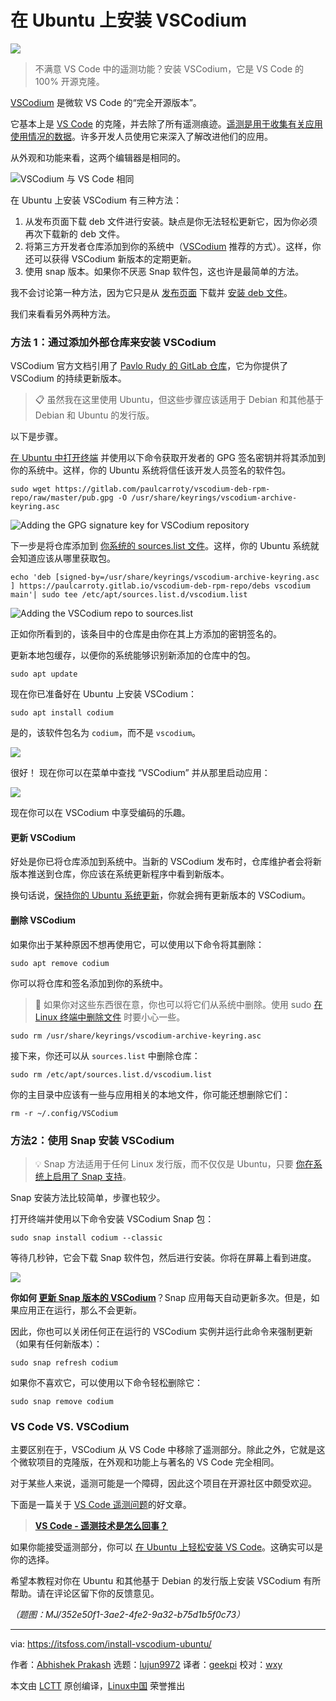 [#]: subject: "Install VSCodium on Ubuntu"
[#]: via: "https://itsfoss.com/install-vscodium-ubuntu/"
[#]: author: "Abhishek Prakash https://itsfoss.com/author/abhishek/"
[#]: collector: "lujun9972/lctt-scripts-1693450080"
[#]: translator: "geekpi"
[#]: reviewer: "wxy"
[#]: publisher: "wxy"
[#]: url: "https://linux.cn/article-16220-1.html"

在 Ubuntu 上安装 VSCodium
======

![][0]

> 不满意 VS Code 中的遥测功能？安装 VSCodium，它是 VS Code 的 100% 开源克隆。

[VSCodium][1] 是微软 VS Code 的“完全开源版本”。

它基本上是 [VS Code][2] 的克隆，并去除了所有遥测痕迹。[遥测是用于收集有关应用使用情况的数据][3]。许多开发人员使用它来深入了解改进他们的应用。

从外观和功能来看，这两个编辑器是相同的。

![VSCodium 与 VS Code 相同][4]

在 Ubuntu 上安装 VSCodium 有三种方法：

   1. 从发布页面下载 deb 文件进行安装。缺点是你无法轻松更新它，因为你必须再次下载新的 deb 文件。
   2. 将第三方开发者仓库添加到你的系统中（[VSCodium][5] 推荐的方式）。这样，你还可以获得 VSCodium 新版本的定期更新。
   3. 使用 snap 版本。如果你不厌恶 Snap 软件包，这也许是最简单的方法。

我不会讨论第一种方法，因为它只是从 [发布页面][7] 下载并 [安装 deb 文件][6]。

我们来看看另外两种方法。

### 方法 1：通过添加外部仓库来安装 VSCodium

VSCodium 官方文档引用了 [Pavlo Rudy 的 GitLab 仓库][8]，它为你提供了 VSCodium 的持续更新版本。

> 📋 虽然我在这里使用 Ubuntu，但这些步骤应该适用于 Debian 和其他基于 Debian 和 Ubuntu 的发行版。

以下是步骤。

[在 Ubuntu 中打开终端][9] 并使用以下命令获取开发者的 GPG 签名密钥并将其添加到你的系统中。这样，你的 Ubuntu 系统将信任该开发人员签名的软件包。

```
sudo wget https://gitlab.com/paulcarroty/vscodium-deb-rpm-repo/raw/master/pub.gpg -O /usr/share/keyrings/vscodium-archive-keyring.asc
```

![Adding the GPG signature key for VSCodium repository][10]

下一步是将仓库添加到 [你系统的 sources.list 文件][11]。这样，你的 Ubuntu 系统就会知道应该从哪里获取包。

```
echo 'deb [signed-by=/usr/share/keyrings/vscodium-archive-keyring.asc ] https://paulcarroty.gitlab.io/vscodium-deb-rpm-repo/debs vscodium main'| sudo tee /etc/apt/sources.list.d/vscodium.list
```

![Adding the VSCodium repo to sources.list][12]

正如你所看到的，该条目中的仓库是由你在其上方添加的密钥签名的。

更新本地包缓存，以便你的系统能够识别新添加的仓库中的包。

```
sudo apt update
```

现在你已准备好在 Ubuntu 上安装 VSCodium：

```
sudo apt install codium
```

是的，该软件包名为 `codium`，而不是 `vscodium`。

![][13]

很好！ 现在你可以在菜单中查找 “VSCodium” 并从那里启动应用：

![][14]

现在你可以在 VSCodium 中享受编码的乐趣。

#### 更新 VSCodium

好处是你已将仓库添加到系统中。当新的 VSCodium 发布时，仓库维护者会将新版本推送到仓库，你应该在系统更新程序中看到新版本。

换句话说，[保持你的 Ubuntu 系统更新][15]，你就会拥有更新版本的 VSCodium。

#### 删除 VSCodium

如果你出于某种原因不想再使用它，可以使用以下命令将其删除：

```
sudo apt remove codium
```

你可以将仓库和签名添加到你的系统中。

> 🚧 如果你对这些东西很在意，你也可以将它们从系统中删除。使用 sudo [在 Linux 终端中删除文件][16] 时要小心一些。

```
sudo rm /usr/share/keyrings/vscodium-archive-keyring.asc
```

接下来，你还可以从 `sources.list` 中删除仓库：

```
sudo rm /etc/apt/sources.list.d/vscodium.list
```

你的主目录中应该有一些与应用相关的本地文件，你可能还想删除它们：

```
rm -r ~/.config/VSCodium
```

### 方法2：使用 Snap 安装 VSCodium

> 💡 Snap 方法适用于任何 Linux 发行版，而不仅仅是 Ubuntu，只要 [你在系统上启用了 Snap 支持][17]。

Snap 安装方法比较简单，步骤也较少。

打开终端并使用以下命令安装 VSCodium Snap 包：

```
sudo snap install codium --classic
```

等待几秒钟，它会下载 Snap 软件包，然后进行安装。你将在屏幕上看到进度。

![][18]

**你如何 [更新 Snap 版本的 VSCodium][19]**？Snap 应用每天自动更新多次。但是，如果应用正在运行，那么不会更新。

因此，你也可以关闭任何正在运行的 VSCodium 实例并运行此命令来强制更新（如果有任何新版本）：

```
sudo snap refresh codium
```

如果你不喜欢它，可以使用以下命令轻松删除它：

```
sudo snap remove codium
```

### VS Code VS. VSCodium

主要区别在于，VSCodium 从 VS Code 中移除了遥测部分。除此之外，它就是这个微软项目的克隆版，在外观和功能上与著名的 VS Code 完全相同。

对于某些人来说，遥测可能是一个障碍，因此这个项目在开源社区中颇受欢迎。

下面是一篇关于 [VS Code 遥测问题][20]的好文章。

> **[VS Code - 遥测技术是怎么回事？][20]**

如果你能接受遥测部分，你可以 [在 Ubuntu 上轻松安装 VS Code][22]。这确实可以是你的选择。

希望本教程对你在 Ubuntu 和其他基于 Debian 的发行版上安装 VSCodium 有所帮助。请在评论区留下你的反馈意见。

*（题图：MJ/352e50f1-3ae2-4fe2-9a32-b75d1b5f0c73）*

--------------------------------------------------------------------------------

via: https://itsfoss.com/install-vscodium-ubuntu/

作者：[Abhishek Prakash][a]
选题：[lujun9972][b]
译者：[geekpi](https://github.com/geekpi)
校对：[wxy](https://github.com/wxy)

本文由 [LCTT](https://github.com/LCTT/TranslateProject) 原创编译，[Linux中国](https://linux.cn/) 荣誉推出

[a]: https://itsfoss.com/author/abhishek/
[b]: https://github.com/lujun9972
[1]: https://itsfoss.com/vscodium/
[2]: https://code.visualstudio.com/
[3]: https://code.visualstudio.com/docs/getstarted/telemetry
[4]: https://itsfoss.com/content/images/2023/09/vscodium-interface.png
[5]: https://vscodium.com/
[6]: https://itsfoss.com/install-deb-files-ubuntu/
[7]: https://github.com/VSCodium/vscodium/releases
[8]: https://gitlab.com/paulcarroty/vscodium-deb-rpm-repo
[9]: https://itsfoss.com/open-terminal-ubuntu/
[10]: https://itsfoss.com/content/images/2023/09/add-vscodium-signature-key.png
[11]: https://itsfoss.com/sources-list-ubuntu/
[12]: https://itsfoss.com/content/images/2023/09/add-vscodium-repo-ubuntu.png
[13]: https://itsfoss.com/content/images/2023/09/install-vscodium-ubuntu.png
[14]: https://itsfoss.com/content/images/2023/09/vscodium-ubuntu.png
[15]: https://itsfoss.com/update-ubuntu/
[16]: https://itsfoss.com/delete-files-folders-linux/
[17]: https://itsfoss.com/install-snap-linux/
[18]: https://itsfoss.com/content/images/2023/09/snap-install-codium.png
[19]: https://itsfoss.com/snap-update/
[20]: https://www.roboleary.net/tools/2022/04/20/vscode-telemetry.html
[21]: https://www.roboleary.net/assets/logo/prod/logo.svg
[22]: https://itsfoss.com/install-visual-studio-code-ubuntu/
[0]: https://img.linux.net.cn/data/attachment/album/202309/23/210544rez2940i0z590669.jpg